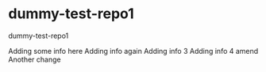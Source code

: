 # dummy-test-repo1
dummy-test-repo1

Adding some info here
Adding info again
Adding info 3
Adding info 4 amend 
Another change

